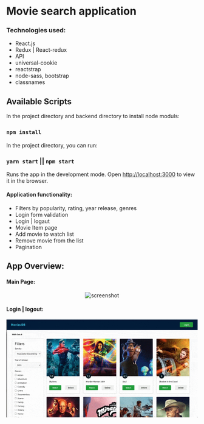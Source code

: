 # Movie search application

### Technologies used:
* React.js
* Redux | React-redux
* API 
* universal-cookie
* reactstrap
* node-sass, bootstrap
* classnames

## Available Scripts

In the project directory and backend directory to install node moduls:
### `npm install`

In the project directory, you can run:
### `yarn start` || `npm start`

Runs the app in the development mode.
Open [http://localhost:3000](http://localhost:3000) to view it in the browser.


#### Application functionality:
  - Filters by popularity, rating, year release, genres
  - Login form validation
  - Login | logaut
  - Movie Item page 
  - Add movie to watch list
  - Remove movie from the list
  - Pagination
  
## App Overview:

#### Main Page:
<div align="center">
  <img src="https://github.com/NataLinaIT/movie_app_react_redux_api/blob/master/assets/movie_main_speed.gif?raw=true" alt="screenshot" >
</div>

#### Login | logout:
<div align="center">
  <img src="https://github.com/NataLinaIT/movie_app_react_redux_api/blob/master/assets/movie_login_speed.gif?raw=true" alt="screenshot" >
</div>
